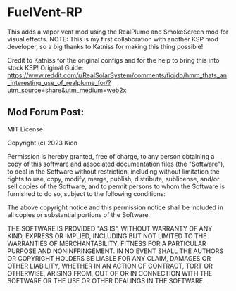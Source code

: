 # FuelVent-RP
This adds a vapor vent mod using the RealPlume and SmokeScreen mod for visual effects.
NOTE: This is my first collaboration with another KSP mod developer, so a big thanks to Katniss for making this thing possible!

Credit to Katniss for the original configs and for the help to bring this into stock KSP!
Original Guide: https://www.reddit.com/r/RealSolarSystem/comments/fiqjdo/hmm_thats_an_interesting_use_of_realplume_for/?utm_source=share&utm_medium=web2x

Mod Forum Post: 
-----------------------------------------
MIT License

Copyright (c) 2023 Kion

Permission is hereby granted, free of charge, to any person obtaining a copy
of this software and associated documentation files (the "Software"), to deal
in the Software without restriction, including without limitation the rights
to use, copy, modify, merge, publish, distribute, sublicense, and/or sell
copies of the Software, and to permit persons to whom the Software is
furnished to do so, subject to the following conditions:

The above copyright notice and this permission notice shall be included in all
copies or substantial portions of the Software.

THE SOFTWARE IS PROVIDED "AS IS", WITHOUT WARRANTY OF ANY KIND, EXPRESS OR
IMPLIED, INCLUDING BUT NOT LIMITED TO THE WARRANTIES OF MERCHANTABILITY,
FITNESS FOR A PARTICULAR PURPOSE AND NONINFRINGEMENT. IN NO EVENT SHALL THE
AUTHORS OR COPYRIGHT HOLDERS BE LIABLE FOR ANY CLAIM, DAMAGES OR OTHER
LIABILITY, WHETHER IN AN ACTION OF CONTRACT, TORT OR OTHERWISE, ARISING FROM,
OUT OF OR IN CONNECTION WITH THE SOFTWARE OR THE USE OR OTHER DEALINGS IN THE
SOFTWARE.

